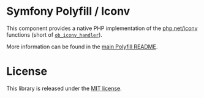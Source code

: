 Symfony Polyfill / Iconv
========================

This component provides a native PHP implementation of the
[php.net/iconv](https://php.net/iconv) functions
(short of [`ob_iconv_handler`](https://php.net/ob-iconv-handler)).

More information can be found in the
[main Polyfill README](https://github.com/symfony/polyfill/blob/master/README.md).

License
=======

This library is released under the [MIT license](LICENSE).

